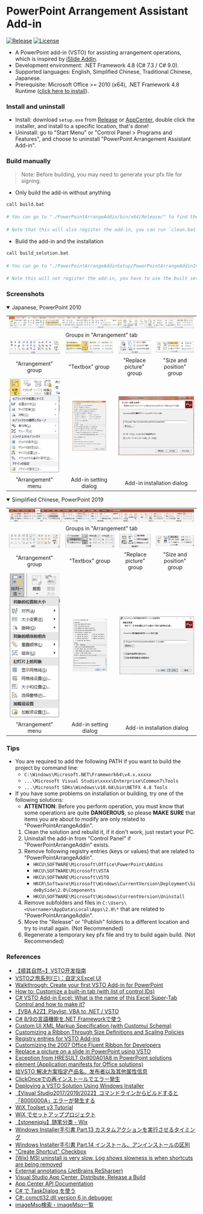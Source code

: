 # PowerPoint Arrangement Assistant Add-in

[![Release](https://img.shields.io/github/v/release/Aoi-hosizora/PowerPointArrangeAddin)](https://github.com/Aoi-hosizora/PowerPointArrangeAddin/releases)
[![License](https://img.shields.io/badge/license-mit-blue.svg)](./LICENSE)

+ A PowerPoint add-in (VSTO) for assisting arrangement operations, which is inspired by [iSlide Addin](https://www.islide.cc/).
+ Development environment: .NET Framework 4.8 (C# 7.3 / C# 9.0).
+ Supported languages: English, Simplified Chinese, Traditional Chinese, Japanese.
+ Prerequisite: Microsoft Office >= 2010 (x64), .NET Framework 4.8 Runtime ([click here to install](https://dotnet.microsoft.com/en-us/download/dotnet-framework/net48)).

### Install and uninstall

+ Install: download `setup.exe` from [Release](https://github.com/Aoi-hosizora/PowerPointArrangeAddin/releases) or [AppCenter](https://install.appcenter.ms/users/aoihosizora/apps/powerpointarrangeaddin/distribution_groups/public), double click the installer, and install to a specific location, that's done!
+ Uninstall: go to "Start Menu" or "Control Panel > Programs and Features", and choose to uninstall "PowerPoint Arrangement Assistant Add-in".

### Build manually

> Note: Before building, you may need to generate your pfx file for signing.

+ Only build the add-in without anything

```bash
call build.bat

# You can go to "./PowerPointArrangeAddin/bin/x64/Release/" to find the built dll and vsto files.

# Note that this will also register the add-in, you can run `clean.bat` to unregister.
```

+ Build the add-in and the installation

```bash
call build_solution.bat

# You can go to "./PowerPointArrangeAddinSetup/PowerPointArrangeAddinInstallerLauncher/bin/x64/Release/box/" to find the built installer.

# Note this will not register the add-in, you have to use the built setup.exe to install.
```

### Screenshots

<details open>
    <summary>Japanese, PowerPoint 2010</summary>
    <table>
        <tbody>
            <tr>
                <td align="center" colspan="4"><img src="./assets/screenshot1.jpg" alt="screenshot1" /></td>
            </tr>
            <tr>
                <td align="center" colspan="4">Groups in "Arrangement" tab</td>
            </tr>
            <tr>
                <td align="center"><img src="./assets/screenshot2.jpg" alt="screenshot2" /></td>
                <td align="center"><img src="./assets/screenshot3.jpg" alt="screenshot3" /></td>
                <td align="center"><img src="./assets/screenshot4.jpg" alt="screenshot4" /></td>
                <td align="center"><img src="./assets/screenshot5.jpg" alt="screenshot5" /></td>
            </tr>
            <tr>
                <td align="center">"Arrangement" group</td>
                <td align="center">"Textbox" group</td>
                <td align="center">"Replace picture" group</td>
                <td align="center">"Size and position" group</td>
            </tr>
            <tr>
                <td align="center"><img src="./assets/screenshot6.jpg" alt="screenshot6" /></td>
                <td align="center"><img src="./assets/screenshot7.jpg" height="70%" width="70%" alt="screenshot7" /></td>
                <td align="center" colspan="2"><img src="./assets/screenshot8.jpg" alt="screenshot8" /></td>
            </tr>
            <tr>
                <td align="center">"Arrangement" menu</td>
                <td align="center">Add-in setting dialog</td>
                <td align="center" colspan="2">Add-in installation dialog</td>
            </tr>
        </tbody>
    </table>
</details>

<details open>
    <summary>Simplified Chinese, PowerPoint 2019</summary>
    <table>
        <tbody>
            <tr>
                <td align="center" colspan="4"><img src="./assets/screenshot9.jpg" alt="screenshot9" /></td>
            </tr>
            <tr>
                <td align="center" colspan="4">Groups in "Arrangement" tab</td>
            </tr>
            <tr>
                <td align="center"><img src="./assets/screenshot10.jpg" alt="screenshot10" /></td>
                <td align="center"><img src="./assets/screenshot11.jpg" alt="screenshot11" /></td>
                <td align="center"><img src="./assets/screenshot12.jpg" alt="screenshot12" /></td>
                <td align="center"><img src="./assets/screenshot13.jpg" alt="screenshot13" /></td>
            </tr>
            <tr>
                <td align="center">"Arrangement" group</td>
                <td align="center">"Textbox" group</td>
                <td align="center">"Replace picture" group</td>
                <td align="center">"Size and position" group</td>
            </tr>
            <tr>
                <td align="center"><img src="./assets/screenshot14.jpg" alt="screenshot14" /></td>
                <td align="center"><img src="./assets/screenshot15.jpg" height="70%" width="70%" alt="screenshot15" /></td>
                <td align="center" colspan="2"><img src="./assets/screenshot16.jpg" alt="screenshot16" /></td>
            </tr>
            <tr>
                <td align="center">"Arrangement" menu</td>
                <td align="center">Add-in setting dialog</td>
                <td align="center" colspan="2">Add-in installation dialog</td>
            </tr>
        </tbody>
    </table>
</details>

### Tips

+ You are required to add the following PATH if you want to build the project by command line:
    + `C:\Windows\Microsoft.NET\Framework64\v4.x.xxxxx`
    + `...\Microsoft Visual Studio\xxxx\Enterprise\Common7\Tools`
    + `...\Microsoft SDKs\Windows\v10.0A\bin\NETFX 4.8 Tools`
+ If you have some problems on installation or building, try one of the following solutions:
    + **ATTENTION**: Before you perform operation, you must know that some operations are quite **DANGEROUS**, so please **MAKE SURE** that items you are about to modify are only related to "PowerPointArrangeAddin".
    1. Clean the solution and rebuild it, if it don't work, just restart your PC.
    2. Uninstall the add-in from "Control Panel" if "PowerPointArrangeAddin" exists.
    3. Remove following registry entries (keys or values) that are related to "PowerPointArrangeAddin".
        + `HKCU\SOFTWARE\Microsoft\Office\PowerPoint\Addins`
        + `HKCU\SOFTWARE\Microsoft\VSTA`
        + `HKCU\SOFTWARE\Microsoft\VSTO`
        + `HKCR\Software\Microsoft\Windows\CurrentVersion\Deployment\SideBySide\2.0\Components`
        + `HKCU\SOFTWARE\Microsoft\Windows\CurrentVersion\Uninstall`
    4. Remove subfolders and files in `C:\Users\<Username>\AppData\Local\Apps\2.0\*` that are related to "PowerPointArrangeAddin".
    5. Move the "Release" or "Publish" folders to a different location and try to install again. (Not Recommended)
    6. Regenerate a temporary key pfx file and try to build again build. (Not Recommended)

### References

+ [【顺其自然~】VSTO开发指南](https://blog.csdn.net/fuhanghang/article/details/101533271)
+ [VSTO之旅系列(三)：自定义Excel UI](https://blog.51cto.com/learninghard/1144298)
+ [Walkthrough: Create your first VSTO Add-in for PowerPoint](https://learn.microsoft.com/en-us/visualstudio/vsto/walkthrough-creating-your-first-vsto-add-in-for-powerpoint)
+ [How to: Customize a built-in tab (with list of control IDs)](https://github.com/MicrosoftDocs/visualstudio-docs/blob/main/docs/vsto/how-to-customize-a-built-in-tab.md)
+ [C# VSTO Add-in Excel: What is the name of this Excel Super-Tab Control and how to make it?](https://stackoverflow.com/questions/61189402/c-sharp-vsto-add-in-excel-what-is-the-name-of-this-excel-super-tab-control-and)
+ [【VBA A2Z】Playlist: VBA to .NET / VSTO](https://www.youtube.com/playlist?list=PLo0aMPtFIFDqaRyd0KZ0DLXFD3rfhI4SU)
+ [C# 8/9の言語機能を.NET Frameworkで使う](https://qiita.com/kenichiuda/items/fada6068ea265fd6a389)
+ [Custom UI XML Markup Specification (with Customui Schema)](https://learn.microsoft.com/en-us/openspecs/office_standards/ms-customui/31f152d6-2a5d-4b50-a867-9dbc6d01aa43)
+ [Customizing a Ribbon Through Size Definitions and Scaling Policies](https://learn.microsoft.com/en-us/windows/win32/windowsribbon/windowsribbon-templates)
+ [Registry entries for VSTO Add-ins](https://learn.microsoft.com/en-us/visualstudio/vsto/registry-entries-for-vsto-add-ins)
+ [Customizing the 2007 Office Fluent Ribbon for Developers](https://learn.microsoft.com/en-us/previous-versions/office/developer/office-2007/aa338202(v=office.12))
+ [Replace a picture on a slide in PowerPoint using VSTO](https://stackoverflow.com/questions/76696349/replace-a-picture-on-a-slide-in-powerpoint-using-vsto)
+ [Exception from HRESULT 0x800A01A8 in PowerPoint solutions](https://www.add-in-express.com/creating-addins-blog/exception-hresult-0x800a01a8/)
+ [<customization> element (Application manifests for Office solutions)](https://learn.microsoft.com/en-us/visualstudio/vsto/customization-element-office-development-in-visual-studio?view=vs-2019)
+ [给VSTO 解决方案指定产品名、发布者以及其他属性信息](https://www.cnblogs.com/monster1799/p/1310866.html)
+ [ClickOnceでの再インストールでエラー発生](https://blog.regrex.jp/2016/09/02/post-972/)
+ [Deploying a VSTO Solution Using Windows Installer](https://learn.microsoft.com/en-us/visualstudio/vsto/deploying-a-vsto-solution-by-using-windows-installer?view=vs-2022)
+ [【Visual Studio2017/2019/2022】コマンドラインからビルドすると「8000000A」エラーが発生する](https://juraku-software.net/visual-studio2017-command-build-8000000a-error/)
+ [WiX Toolset v3 Tutorial](https://www.firegiant.com/docs/wix/v3/tutorial/)
+ [WiX でセットアッププロジェクト](https://qiita.com/hiro_t/items/2b51ec2d495eb31a07b0)
+ [【stoneniqiu】随笔分类 - Wix](https://www.cnblogs.com/stoneniqiu/category/522235.html)
+ [Windows Installer手引書 Part.13 カスタムアクションを実行させるタイミング](https://qiita.com/tohshima/items/8d1d7e702d58dc1429d2)
+ [Windows Installer手引書 Part.14 インストール、アンインストールの区別](https://qiita.com/tohshima/items/72d1e7602a48055c55f5)
+ ["Create Shortcut" Checkbox](https://stackoverflow.com/questions/4658220/create-shortcut-checkbox)
+ [(Wix) MSI uninstall is very slow. Log shows slowness is when shortcuts are being removed](https://stackoverflow.com/questions/63581670/wix-msi-uninstall-is-very-slow-log-shows-slowness-is-when-shortcuts-are-being)
+ [External annotations (JetBrains ReSharper)](https://www.jetbrains.com/help/resharper/Code_Analysis__External_Annotations.html)
+ [Visual Studio App Center, Distribute, Release a Build](https://learn.microsoft.com/en-us/appcenter/distribution/uploading)
+ [App Center API Documentation](https://learn.microsoft.com/en-us/appcenter/api-docs/#app-center-openapi-specification-swagger)
+ [C# で TaskDialog を使う](http://grabacr.net/archives/105)
+ [C#: comctl32.dll version 6 in debugger](https://stackoverflow.com/questions/1415270/c-comctl32-dll-version-6-in-debugger)
+ [imageMso検索・imageMso一覧](https://ymrt.jp/imagemso/index.html)

